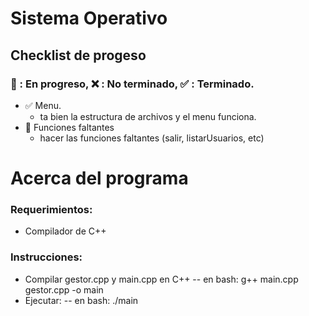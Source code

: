 # Sistema Operativo

## Checklist de progeso
### :arrows_counterclockwise: : En progreso, :x: : No terminado, :white_check_mark: : Terminado.
- :white_check_mark: Menu.
  - ta bien la estructura de archivos y el menu funciona.
- :arrows_counterclockwise: Funciones faltantes
  - hacer las funciones faltantes (salir, listarUsuarios, etc)

# Acerca del programa

### Requerimientos:

- Compilador de C++

### Instrucciones:

- Compilar gestor.cpp y main.cpp en C++
-- en bash: g++ main.cpp gestor.cpp -o main
- Ejecutar:
-- en bash: ./main

